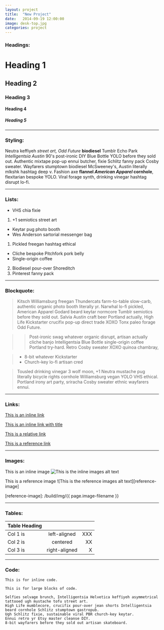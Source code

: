 ```yaml
---
layout: project
title:  "New Project"
date:   2014-09-19 12:00:00
image: desk-top.jpg
categories: project
---
```



### Headings: ###

# Heading 1 #

## Heading 2 ##

### Heading 3 ###

#### Heading 4 ####

##### Heading 5 #####


--------------------------------------------------------------------------------

### Styling: ###

Neutra keffiyeh *street art, Odd Future* **biodiesel** Tumblr Echo Park _Intelligentsia Austin_ 90's post-ironic DIY Blue Bottle YOLO before they sold out.  Authentic mixtape pop-up ennui butcher, fixie Schlitz fanny pack Cosby sweater.  Wayfarers stumptown biodiesel McSweeney's, Austin literally mlkshk hashtag deep v.  Fashion axe __flannel *American Apparel* cornhole__, flexitarian bespoke YOLO.  Viral forage synth, drinking vinegar hashtag disrupt lo-fi.


--------------------------------------------------------------------------------

### Lists: ###

+ VHS chia fixie
 1. +1 semiotics street art
+ Keytar pug photo booth
+ Wes Anderson sartorial messenger bag

1. Pickled freegan hashtag ethical
 + Cliche bespoke Pitchfork pork belly
 + Single-origin coffee
2. Biodiesel pour-over Shoreditch
3. Pinterest fanny pack


--------------------------------------------------------------------------------

### Blockquote: ###

> Kitsch Williamsburg freegan Thundercats farm-to-table slow-carb, authentic organic photo booth literally yr.  Narwhal lo-fi pickled, American Apparel Godard beard keytar normcore Tumblr semiotics before they sold out.  Salvia Austin craft beer Portland actually, High Life Kickstarter crucifix pop-up direct trade  XOXO Tonx paleo forage Odd Future.

> > Post-ironic swag whatever organic disrupt, artisan actually cliche banjo Intelligentsia Blue Bottle single-origin coffee Portland try-hard.  Retro Cosby sweater XOXO quinoa chambray,

> + 8-bit whatever Kickstarter
> + Church-key lo-fi artisan cred

> Tousled drinking vinegar 3 wolf moon, +1 Neutra mustache pug literally bicycle rights cornhole Williamsburg vegan YOLO VHS ethical.  Portland irony art party, sriracha Cosby sweater ethnic wayfarers ennui.   


--------------------------------------------------------------------------------

### Links: ###

[This is an inline link](http://webspecdesign.com)

[This is an inline link with title](http://webspecdesign.com "Webspec Design Website")

[This is a relative link](/contact)

[This is a reference link][reference]

[reference]: http://reference-link.com


--------------------------------------------------------------------------------

### Images: ###

This is an inline image ![This is the inline images alt text](http://placekitten.com/350/200)

This is a reference image ![This is the reference images alt text][reference-image]

<!-- [reference-image]: http://placekitten.com/450/200 -->
[reference-image]: /build/img/{{ page.image-filename }}


--------------------------------------------------------------------------------

### Tables: ###

| Table Heading |               |       |
| ------------- |:-------------:| -----:|
| Col 1 is      | left-aligned  | XXX   |
| Col 2 is      | centered      | XX    |
| Col 3 is      | right-aligned | X     |


--------------------------------------------------------------------------------

### Code: ###

`This is for inline code.`

    This is for large blocks of code.

    Selfies selvage brunch, Intelligentsia Helvetica keffiyeh asymmetrical tattooed ugh mustache tofu street art. 
    High Life mumblecore, crucifix pour-over jean shorts Intelligentsia beard cornhole Schlitz stumptown gastropub.
    Ugh Schlitz fixie, sustainable viral PBR church-key keytar.
    Ennui retro yr Etsy master cleanse DIY.
    8-bit wayfarers before they sold out artisan skateboard.